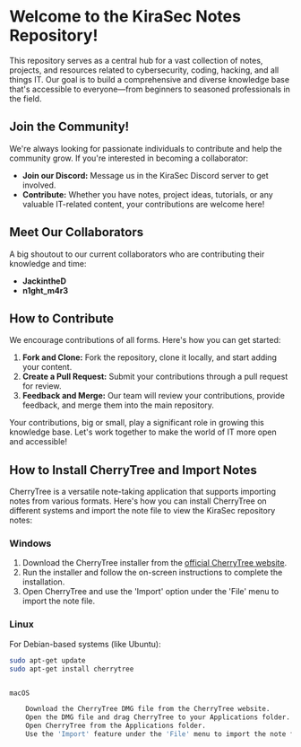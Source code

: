 # Welcome to the KiraSec Notes Repository!

This repository serves as a central hub for a vast collection of notes, projects, and resources related to cybersecurity, coding, hacking, and all things IT. Our goal is to build a comprehensive and diverse knowledge base that's accessible to everyone—from beginners to seasoned professionals in the field.

## Join the Community!

We're always looking for passionate individuals to contribute and help the community grow. If you're interested in becoming a collaborator:

- **Join our Discord:** Message us in the KiraSec Discord server to get involved.
- **Contribute:** Whether you have notes, project ideas, tutorials, or any valuable IT-related content, your contributions are welcome here!

## Meet Our Collaborators

A big shoutout to our current collaborators who are contributing their knowledge and time:

- **JackintheD**
- **n1ght_m4r3**

## How to Contribute

We encourage contributions of all forms. Here's how you can get started:

1. **Fork and Clone:** Fork the repository, clone it locally, and start adding your content.
2. **Create a Pull Request:** Submit your contributions through a pull request for review.
3. **Feedback and Merge:** Our team will review your contributions, provide feedback, and merge them into the main repository.

Your contributions, big or small, play a significant role in growing this knowledge base. Let's work together to make the world of IT more open and accessible!

## How to Install CherryTree and Import Notes

CherryTree is a versatile note-taking application that supports importing notes from various formats. Here's how you can install CherryTree on different systems and import the note file to view the KiraSec repository notes:

### Windows

1. Download the CherryTree installer from the [official CherryTree website](https://www.giuspen.com/cherrytree/).
2. Run the installer and follow the on-screen instructions to complete the installation.
3. Open CherryTree and use the 'Import' option under the 'File' menu to import the note file.

### Linux

For Debian-based systems (like Ubuntu):

```bash
sudo apt-get update
sudo apt-get install cherrytree 


macOS

    Download the CherryTree DMG file from the CherryTree website.
    Open the DMG file and drag CherryTree to your Applications folder.
    Open CherryTree from the Applications folder.
    Use the 'Import' feature under the 'File' menu to import the note file.
